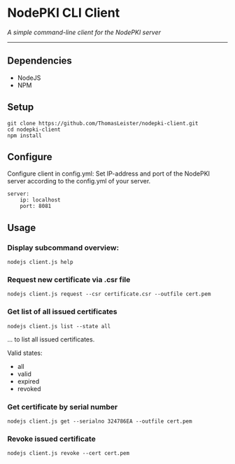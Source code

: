 # NodePKI CLI Client

*A simple command-line client for the NodePKI server*

---

## Dependencies

* NodeJS
* NPM


## Setup

```
git clone https://github.com/ThomasLeister/nodepki-client.git
cd nodepki-client
npm install
```

## Configure

Configure client in config.yml: Set IP-address and port of the NodePKI server according to the config.yml of your server.

```
server:
    ip: localhost
    port: 8081
```

## Usage

### Display subcommand overview:

```
nodejs client.js help
```

### Request new certificate via .csr file

```
nodejs client.js request --csr certificate.csr --outfile cert.pem
```

### Get list of all issued certificates

```
nodejs client.js list --state all
```
... to list all issued certificates.

Valid states:
* all
* valid
* expired
* revoked


### Get certificate by serial number

```
nodejs client.js get --serialno 324786EA --outfile cert.pem
```


### Revoke issued certificate

```
nodejs client.js revoke --cert cert.pem
```
